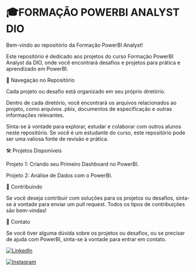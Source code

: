 # 🎓FORMAÇÃO POWERBI ANALYST DIO

Bem-vindo ao repositório da Formação PowerBI Analyst!

Este repositório é dedicado aos projetos do curso Formação PowerBI Analyst da DIO, onde você encontrará desafios e projetos para prática e aprendizado em PowerBI.

📂 Navegação no Repositório

Cada projeto ou desafio está organizado em seu próprio diretório.

Dentro de cada diretório, você encontrará os arquivos relacionados ao projeto, como arquivos .pbix, documentos de especificação e outras informações relevantes.

Sinta-se à vontade para explorar, estudar e colaborar com outros alunos neste repositório. Se você é um estudante do curso, este repositório pode ser uma valiosa fonte de revisão e prática.

🛠️ Projetos Disponíveis

Projeto 1: Criando seu Primeiro Dashboard no PowerBI.

Projeto 2: Análise de Dados com o PowerBI.

🤝 Contribuindo

Se você deseja contribuir com soluções para os projetos ou desafios, sinta-se à vontade para enviar um pull request. Todos os tipos de contribuições são bem-vindas!

📧 Contato

Se você tiver alguma dúvida sobre os projetos ou desafios, ou se precisar de ajuda com PowerBI, sinta-se à vontade para entrar em contato.

[![LinkedIn](https://img.shields.io/badge/LinkedIn-0077B5?style=for-the-badge&logo=linkedin&logoColor=white)](https://www.linkedin.com/in/marcos-vinicius-catapan-b766b1305/)

[![Instagram](https://img.shields.io/badge/-Instagram-%23E4405F?style=for-the-badge&logo=instagram&logoColor=white)](https://www.instagram.com/marcos_catapan/)
